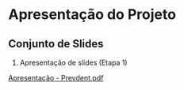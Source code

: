 # Apresentação do Projeto

## Conjunto de Slides

1. Apresentação de slides (Etapa 1)

[Apresentação - Prevdent.pdf](https://github.com/ICEI-PUC-Minas-PMV-ADS/pmv-ads-2024-1-e1-proj-web-t12-prevdent/blob/main/PREVDENT%20MTV1-compactado.pdf)
